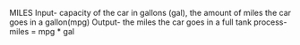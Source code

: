  MILES
Input- capacity of the car in gallons (gal), the amount of miles the car goes in a gallon(mpg)
Output- the miles the car goes in a full tank
process- miles = mpg * gal